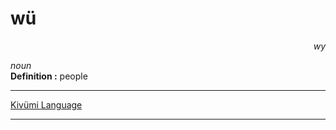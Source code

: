 
# wü

<div align="right"><i>wy</i></div>

*noun*  
**Definition :** people  

---

[Kivümi Language](../README.md)

---
